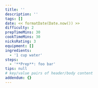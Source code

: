 ```yaml
---
title: ''
description: ''
tags: []
date: << formatDate(Date.now()) >>
difficulty: 2
prepTimeMins: 30
cookTimeMins: 30
nicksRating: 3
equipment: []
ingredients:
  - '1 cup water'
steps:
  - '**Prep**: foo bar'
tips: null
# key/value pairs of header/body content
addendum: {}
---
```

